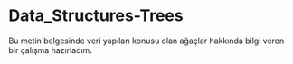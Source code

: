 # Data_Structures-Trees
Bu metin belgesinde veri yapıları konusu olan ağaçlar hakkında bilgi veren bir çalışma hazırladım.

